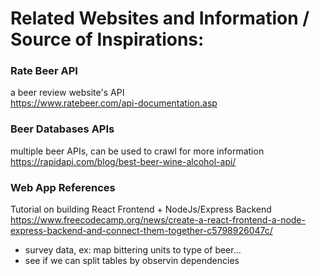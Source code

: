 # Related Websites and Information / Source of Inspirations:

### Rate Beer API
a beer review website's API\
https://www.ratebeer.com/api-documentation.asp

### Beer Databases APIs
multiple beer APIs, can be used to crawl for more information\
https://rapidapi.com/blog/best-beer-wine-alcohol-api/


### Web App References
Tutorial on building React Frontend + NodeJs/Express Backend <br>
https://www.freecodecamp.org/news/create-a-react-frontend-a-node-express-backend-and-connect-them-together-c5798926047c/


* survey data, ex: map bittering units to type of beer...
* see if we can split tables by observin dependencies


